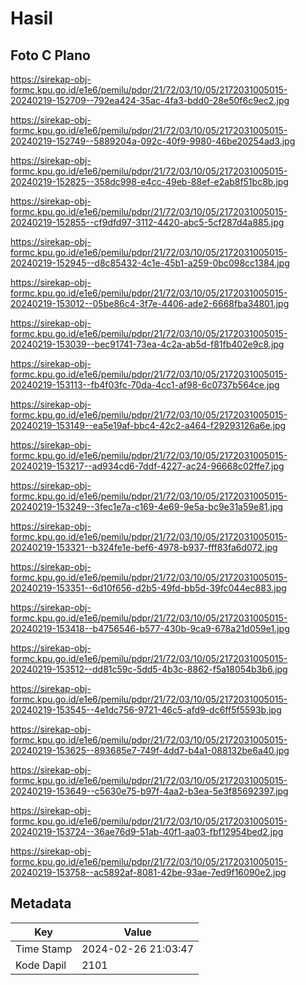 # Hasil

## Foto C Plano

https://sirekap-obj-formc.kpu.go.id/e1e6/pemilu/pdpr/21/72/03/10/05/2172031005015-20240219-152709--792ea424-35ac-4fa3-bdd0-28e50f6c9ec2.jpg

https://sirekap-obj-formc.kpu.go.id/e1e6/pemilu/pdpr/21/72/03/10/05/2172031005015-20240219-152749--5889204a-092c-40f9-9980-46be20254ad3.jpg

https://sirekap-obj-formc.kpu.go.id/e1e6/pemilu/pdpr/21/72/03/10/05/2172031005015-20240219-152825--358dc998-e4cc-49eb-88ef-e2ab8f51bc8b.jpg

https://sirekap-obj-formc.kpu.go.id/e1e6/pemilu/pdpr/21/72/03/10/05/2172031005015-20240219-152855--cf9dfd97-3112-4420-abc5-5cf287d4a885.jpg

https://sirekap-obj-formc.kpu.go.id/e1e6/pemilu/pdpr/21/72/03/10/05/2172031005015-20240219-152945--d8c85432-4c1e-45b1-a259-0bc098cc1384.jpg

https://sirekap-obj-formc.kpu.go.id/e1e6/pemilu/pdpr/21/72/03/10/05/2172031005015-20240219-153012--05be86c4-3f7e-4406-ade2-6668fba34801.jpg

https://sirekap-obj-formc.kpu.go.id/e1e6/pemilu/pdpr/21/72/03/10/05/2172031005015-20240219-153039--bec91741-73ea-4c2a-ab5d-f81fb402e9c8.jpg

https://sirekap-obj-formc.kpu.go.id/e1e6/pemilu/pdpr/21/72/03/10/05/2172031005015-20240219-153113--fb4f03fc-70da-4cc1-af98-6c0737b564ce.jpg

https://sirekap-obj-formc.kpu.go.id/e1e6/pemilu/pdpr/21/72/03/10/05/2172031005015-20240219-153149--ea5e19af-bbc4-42c2-a464-f29293126a6e.jpg

https://sirekap-obj-formc.kpu.go.id/e1e6/pemilu/pdpr/21/72/03/10/05/2172031005015-20240219-153217--ad934cd6-7ddf-4227-ac24-96668c02ffe7.jpg

https://sirekap-obj-formc.kpu.go.id/e1e6/pemilu/pdpr/21/72/03/10/05/2172031005015-20240219-153249--3fec1e7a-c169-4e69-9e5a-bc9e31a59e81.jpg

https://sirekap-obj-formc.kpu.go.id/e1e6/pemilu/pdpr/21/72/03/10/05/2172031005015-20240219-153321--b324fe1e-bef6-4978-b937-fff83fa6d072.jpg

https://sirekap-obj-formc.kpu.go.id/e1e6/pemilu/pdpr/21/72/03/10/05/2172031005015-20240219-153351--6d10f656-d2b5-49fd-bb5d-39fc044ec883.jpg

https://sirekap-obj-formc.kpu.go.id/e1e6/pemilu/pdpr/21/72/03/10/05/2172031005015-20240219-153418--b4756546-b577-430b-9ca9-678a21d059e1.jpg

https://sirekap-obj-formc.kpu.go.id/e1e6/pemilu/pdpr/21/72/03/10/05/2172031005015-20240219-153512--dd81c59c-5dd5-4b3c-8862-f5a18054b3b6.jpg

https://sirekap-obj-formc.kpu.go.id/e1e6/pemilu/pdpr/21/72/03/10/05/2172031005015-20240219-153545--4e1dc756-9721-46c5-afd9-dc6ff5f5593b.jpg

https://sirekap-obj-formc.kpu.go.id/e1e6/pemilu/pdpr/21/72/03/10/05/2172031005015-20240219-153625--893685e7-749f-4dd7-b4a1-088132be6a40.jpg

https://sirekap-obj-formc.kpu.go.id/e1e6/pemilu/pdpr/21/72/03/10/05/2172031005015-20240219-153649--c5630e75-b97f-4aa2-b3ea-5e3f85692397.jpg

https://sirekap-obj-formc.kpu.go.id/e1e6/pemilu/pdpr/21/72/03/10/05/2172031005015-20240219-153724--36ae76d9-51ab-40f1-aa03-fbf12954bed2.jpg

https://sirekap-obj-formc.kpu.go.id/e1e6/pemilu/pdpr/21/72/03/10/05/2172031005015-20240219-153758--ac5892af-8081-42be-93ae-7ed9f16090e2.jpg


## Metadata

| Key        | Value               |
| ---------- | ------------------- |
| Time Stamp | 2024-02-26 21:03:47 |
| Kode Dapil | 2101                |



